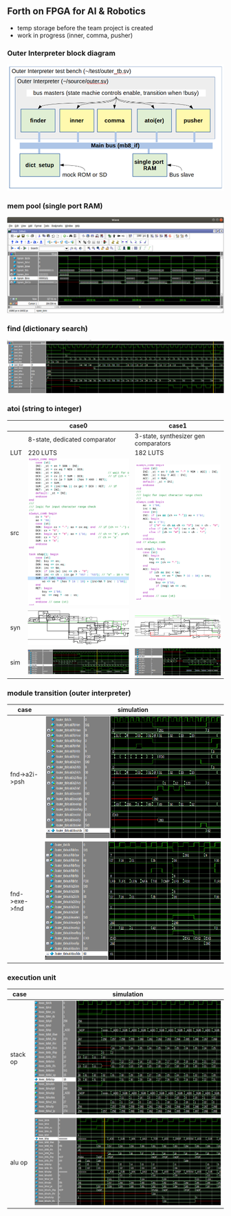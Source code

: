 ## Forth on FPGA for AI &amp; Robotics
* temp storage before the team project is created
* work in progress (inner, comma, pusher)

### Outer Interpreter block diagram
<img src="./img/forthsuper_outer_arch.png">

### mem pool (single port RAM)
<img src="./img/mem_0.png">

### find (dictionary search)
<img src="./img/find_0.png">

### atoi (string to integer)
|   |case0|case1|
|---|---|---|
|   |8-state, dedicated comparator|3-state, synthesizer gen comparators|
|LUT|220 LUTS|182 LUTS|
|src|<img src="./img/atoi_0_src.png">|<img src="./img/atoi_1_src.png">|
|syn|<img src="./img/atoi_0_syn.png">|<img src="./img/atoi_1_syn.png">|
|sim|<img src="./img/atoi_0_sim.png">|<img src="./img/atoi_1_sim.png">|

### module transition (outer interpreter)
|case|simulation|
|---|---|
|fnd->a2i->psh|<img src="./img/fnd_a2i_psh.png">|
|fnd->exe->fnd|<img src="./img/fnd_exe.png">|

### execution unit
|case|simulation|
|---|---|
|stack op|<img src="./img/exec_ss_01.png">|
|alu op|<img src="./img/exec_02.png">|

